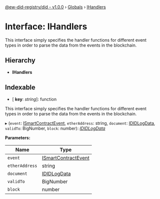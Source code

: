 [@ew-did-registry/did - v1.0.0](../README.md) › [Globals](../globals.md) › [IHandlers](ihandlers.md)

# Interface: IHandlers

This interface simply specifies the handler functions for different event types
in order to parse the data from the events in the blockchain.

## Hierarchy

* **IHandlers**

## Indexable

* \[ **key**: *string*\]: function

This interface simply specifies the handler functions for different event types
in order to parse the data from the events in the blockchain.

▸ (`event`: [ISmartContractEvent](ismartcontractevent.md), `etherAddress`: string, `document`: [IDIDLogData](ididlogdata.md), `validTo`: BigNumber, `block`: number): *[IDIDLogData](ididlogdata.md)*

**Parameters:**

Name | Type |
------ | ------ |
`event` | [ISmartContractEvent](ismartcontractevent.md) |
`etherAddress` | string |
`document` | [IDIDLogData](ididlogdata.md) |
`validTo` | BigNumber |
`block` | number |
